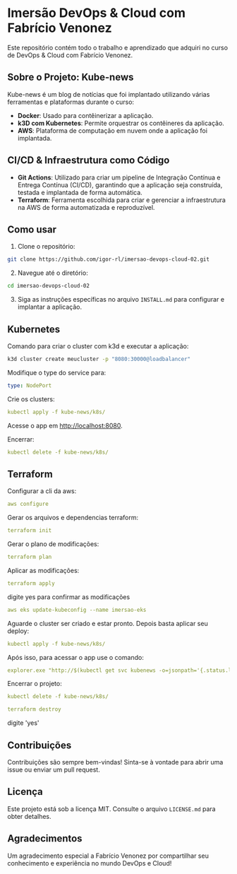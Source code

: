 # Imersão DevOps & Cloud com Fabrício Venonez

Este repositório contém todo o trabalho e aprendizado que adquiri no curso de DevOps & Cloud com Fabrício Venonez.

## Sobre o Projeto: Kube-news

Kube-news é um blog de notícias que foi implantado utilizando várias ferramentas e plataformas durante o curso:

- **Docker**: Usado para contêinerizar a aplicação.
- **k3D com Kubernetes**: Permite orquestrar os contêineres da aplicação.
- **AWS**: Plataforma de computação em nuvem onde a aplicação foi implantada.

## CI/CD & Infraestrutura como Código

- **Git Actions**: Utilizado para criar um pipeline de Integração Contínua e Entrega Contínua (CI/CD), garantindo que a aplicação seja construída, testada e implantada de forma automática.
- **Terraform**: Ferramenta escolhida para criar e gerenciar a infraestrutura na AWS de forma automatizada e reproduzível.

## Como usar

1. Clone o repositório:
```bash
git clone https://github.com/igor-rl/imersao-devops-cloud-02.git
```


2. Navegue até o diretório:
```bash
cd imersao-devops-cloud-02
```

3. Siga as instruções específicas no arquivo `INSTALL.md` para configurar e implantar a aplicação.

## Kubernetes

Comando para criar o cluster com k3d e executar a aplicação:
```Bash
k3d cluster create meucluster -p "8080:30000@loadbalancer"
```

Modifique o type do service para:
```yml
type: NodePort
```

Crie os clusters:
```yml
kubectl apply -f kube-news/k8s/
```

Acesse o app em [http://localhost:8080](http://localhost:8080).


Encerrar:
```yml
kubectl delete -f kube-news/k8s/
```

## Terraform

Configurar a cli da aws:
```yml
aws configure
```

Gerar os arquivos e dependencias terraform:
```yml
terraform init
```

Gerar o plano de modificações:
```yml
terraform plan
```

Aplicar as modificações:
```yml
terraform apply
```

digite yes para confirmar as modificações

```yml
aws eks update-kubeconfig --name imersao-eks
```

Aguarde o cluster ser criado e estar pronto. Depois basta aplicar seu deploy:
```yml
kubectl apply -f kube-news/k8s/
```

Após isso, para acessar o app use o comando:
```yml
explorer.exe "http://$(kubectl get svc kubenews -o=jsonpath='{.status.loadBalancer.ingress[0].hostname}')"
```

Encerrar o projeto:
```yml
kubectl delete -f kube-news/k8s/
```
```yml
terraform destroy
```

digite 'yes'

## Contribuições

Contribuições são sempre bem-vindas! Sinta-se à vontade para abrir uma issue ou enviar um pull request.

## Licença

Este projeto está sob a licença MIT. Consulte o arquivo `LICENSE.md` para obter detalhes.

## Agradecimentos

Um agradecimento especial a Fabrício Venonez por compartilhar seu conhecimento e experiência no mundo DevOps e Cloud!
